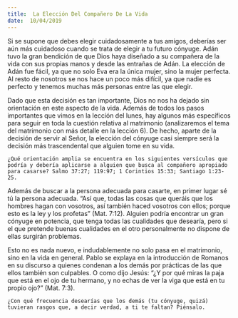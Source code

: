 ```yaml
---
title:  La Elección Del Compañero De La Vida
date:  10/04/2019
---
```


Si se supone que debes elegir cuidadosamente a tus amigos, deberías ser aún más cuidadoso cuando se trata de elegir a tu futuro cónyuge. Adán tuvo la gran bendición de que Dios haya diseñado a su compañera de la vida con sus propias manos y desde las entrañas de Adán. La elección de Adán fue fácil, ya que no solo Eva era la única mujer, sino la mujer perfecta. Al resto de nosotros se nos hace un poco más difícil, ya que nadie es perfecto y tenemos muchas más personas entre las que elegir.

Dado que esta decisión es tan importante, Dios no nos ha dejado sin orientación en este aspecto de la vida. Además de todos los pasos importantes que vimos en la lección del lunes, hay algunos más específicos para seguir en toda la cuestión relativa al matrimonio (analizaremos el tema del matrimonio con más detalle en la lección 6). De hecho, aparte de la decisión de servir al Señor, la elección del cónyuge casi siempre será la decisión más trascendental que alguien tome en su vida.

`¿Qué orientación amplia se encuentra en los siguientes versículos que podría y debería aplicarse a alguien que busca al compañero apropiado para casarse? Salmo 37:27; 119:97; 1 Corintios 15:33; Santiago 1:23-25.`

Además de buscar a la persona adecuada para casarte, en primer lugar sé tú la persona adecuada. “Así que, todas las cosas que queráis que los hombres hagan con vosotros, así también haced vosotros con ellos; porque esto es la ley y los profetas” (Mat. 7:12). Alguien podría encontrar un gran cónyuge en potencia, que tenga todas las cualidades que desearía, pero si el que pretende buenas cualidades en el otro personalmente no dispone de ellas surgirán problemas.

Esto no es nada nuevo, e indudablemente no solo pasa en el matrimonio, sino en la vida en general. Pablo se explaya en la introducción de Romanos en su discurso a quienes condenan a los demás por prácticas de las que ellos también son culpables. O como dijo Jesús: “¿Y por qué miras la paja que está en el ojo de tu hermano, y no echas de ver la viga que está en tu propio ojo?” (Mat. 7:3).

`¿Con qué frecuencia desearías que los demás (tu cónyuge, quizá) tuvieran rasgos que, a decir verdad, a ti te faltan? Piénsalo.`